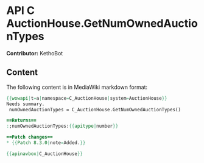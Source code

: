 # API C AuctionHouse.GetNumOwnedAuctionTypes

**Contributor:** KethoBot

## Content

The following content is in MediaWiki markdown format:

```mediawiki
{{wowapi|t=a|namespace=C_AuctionHouse|system=AuctionHouse}}
Needs summary.
 numOwnedAuctionTypes = C_AuctionHouse.GetNumOwnedAuctionTypes()

==Returns==
:;numOwnedAuctionTypes:{{apitype|number}}

==Patch changes==
* {{Patch 8.3.0|note=Added.}}

{{apinavbox|C_AuctionHouse}}
```